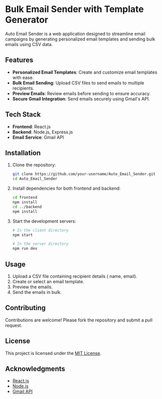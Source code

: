 # Bulk Email Sender with Template Generator

Auto Email Sender is a web application designed to streamline email campaigns by generating personalized email templates and sending bulk emails using CSV data.

## Features

- **Personalized Email Templates**: Create and customize email templates with ease.
- **Bulk Email Sending**: Upload CSV files to send emails to multiple recipients.
- **Preview Emails**: Review emails before sending to ensure accuracy.
- **Secure Gmail Integration**: Send emails securely using Gmail's API.

## Tech Stack

- **Frontend**: React.js
- **Backend**: Node.js, Express.js
- **Email Service**: Gmail API

## Installation

1. Clone the repository:

   ```bash
   git clone https://github.com/your-username/Auto_Email_Sender.git
   cd Auto_Email_Sender
   ```

2. Install dependencies for both frontend and backend:

   ```bash
   cd frontend
   npm install
   cd ../backend
   npm install
   ```

3. Start the development servers:

   ```bash
   # In the client directory
   npm start

   # In the server directory
   npm run dev
   ```

## Usage

1. Upload a CSV file containing recipient details ( name, email).
2. Create or select an email template.
3. Preview the emails.
4. Send the emails in bulk.

## Contributing

Contributions are welcome! Please fork the repository and submit a pull request.

## License

This project is licensed under the [MIT License](LICENSE).

## Acknowledgments

- [React.js](https://reactjs.org/)
- [Node.js](https://nodejs.org/)
- [Gmail API](https://developers.google.com/gmail/api)
